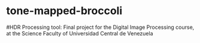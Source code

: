# tone-mapped-broccoli
#HDR Processing tool: 
Final project for the Digital Image Processing course, at the Science Faculty of Universidad Central de Venezuela
